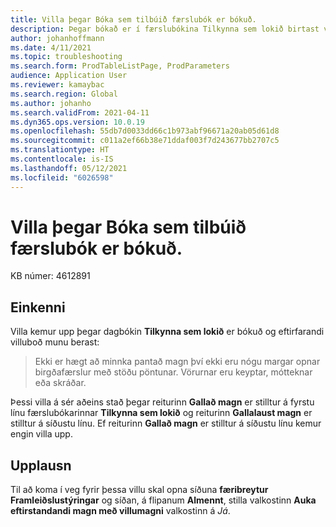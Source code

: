 ```yaml
---
title: Villa þegar Bóka sem tilbúið færslubók er bókuð.
description: Þegar bókað er í færslubókina Tilkynna sem lokið birtast villuboð þar sem fram kemur að ekki sé hægt að minnka pantað magn.
author: johanhoffmann
ms.date: 4/11/2021
ms.topic: troubleshooting
ms.search.form: ProdTableListPage, ProdParameters
audience: Application User
ms.reviewer: kamaybac
ms.search.region: Global
ms.author: johanho
ms.search.validFrom: 2021-04-11
ms.dyn365.ops.version: 10.0.19
ms.openlocfilehash: 55db7d0033dd66c1b973abf96671a20ab05d61d8
ms.sourcegitcommit: c011a2ef66b38e71ddaf003f7d243677bb2707c5
ms.translationtype: HT
ms.contentlocale: is-IS
ms.lasthandoff: 05/12/2021
ms.locfileid: "6026598"
---
```

# <a name="error-when-the-report-as-finished-journal-is-posted"></a>Villa þegar Bóka sem tilbúið færslubók er bókuð.

KB númer: 4612891

## <a name="symptoms"></a>Einkenni

Villa kemur upp þegar dagbókin **Tilkynna sem lokið** er bókuð og eftirfarandi villuboð munu berast:

> Ekki er hægt að minnka pantað magn því ekki eru nógu margar opnar birgðafærslur með stöðu pöntunar. Vörurnar eru keyptar, mótteknar eða skráðar.

Þessi villa á sér aðeins stað þegar reiturinn **Gallað magn** er stilltur á fyrstu línu færslubókarinnar **Tilkynna sem lokið** og reiturinn **Gallalaust magn** er stilltur á síðustu línu. Ef reiturinn **Gallað magn** er stilltur á síðustu línu kemur engin villa upp.

## <a name="resolution"></a>Upplausn

Til að koma í veg fyrir þessa villu skal opna síðuna **færibreytur Framleiðslustýringar** og síðan, á flipanum **Almennt**, stilla valkostinn **Auka eftirstandandi magn með villumagni** valkostinn á *Já*.
